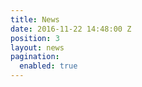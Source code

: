```yaml
---
title: News
date: 2016-11-22 14:48:00 Z
position: 3
layout: news
pagination:
  enabled: true
---
```


